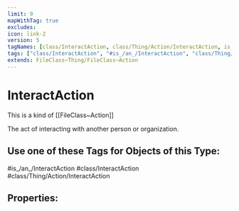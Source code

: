 ```yaml
---
limit: 9
mapWithTag: true
excludes:
icon: link-2
version: 5
tagNames: [class/InteractAction, class/Thing/Action/InteractAction, is_an_/InteractAction, schema-org/InteractAction]
tags: ["class/InteractAction", "#is_/an_/InteractAction", "class/Thing/Action/InteractAction"]
extends: FileClass~Thing/FileClass~Action
---
```


# InteractAction
This is a kind of [[FileClass~Action]]

The act of interacting with another person or organization.


## Use one of these Tags for Objects of this Type:

#is_/an_/InteractAction
#class/InteractAction
#class/Thing/Action/InteractAction

## Properties:


